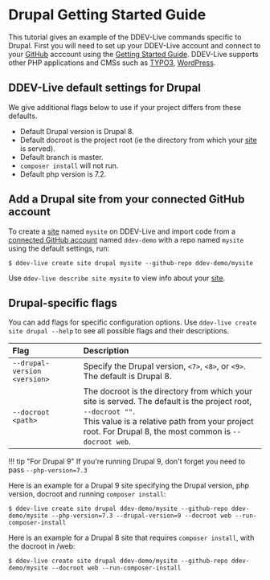 # Drupal Getting Started Guide

This tutorial gives an example of the DDEV-Live commands specific to Drupal. First you will need to set up your DDEV-Live account and connect to your [GitHub](https://docs.ddev.com/github/) acccount using the [Getting Started Guide](https://docs.ddev.com/getting-started/). DDEV-Live supports other PHP applications and CMSs such as [TYPO3](https://docs.ddev.com/typo3-guide/), [WordPress](https://docs.ddev.com/typo3-guide/).

## DDEV-Live default settings for Drupal
We give additional flags below to use if your project differs from these defaults.

- Default Drupal version is Drupal 8.
- Default docroot is the project root (ie the directory from which your [site](sites.md) is served).
- Default branch is master.
- `composer install` will not run.
- Default php version is 7.2.

## Add a Drupal site from your connected GitHub account
To create a [site](https://docs.ddev.com/sites/) named `mysite` on DDEV-Live and import code from a [connected GitHub account](https://docs.ddev.com/github/) named `ddev-demo` with a repo named `mysite` using the default settings, run:
```
$ ddev-live create site drupal mysite --github-repo ddev-demo/mysite
```

Use `ddev-live describe site mysite` to view info about your [site](https://docs.ddev.com/sites/).

## Drupal-specific flags
You can add flags for specific configuration options. Use `ddev-live create site drupal --help` to see all possible flags and their descriptions.

| Flag | Description |
| :---- | :----------- |
| `--drupal-version <version>` |Specify the Drupal version, `<7>`, `<8>`, or `<9>`. The default is Drupal 8. |
| `--docroot <path>` |The docroot is the directory from which your site is served. The default is the project root, `--docroot ""`. <br> This value is a relative path from your project root. For Drupal 8, the most common is `--docroot web`. |

!!! tip "For Drupal 9"
    If you're running Drupal 9, don't forget you need to pass `--php-version=7.3` 

Here is an example for a Drupal 9 site specifying the Drupal version, php version, docroot and running `composer install`:
```
$ ddev-live create site drupal ddev-demo/mysite --github-repo ddev-demo/mysite --php-version=7.3 --drupal-version=9 --docroot web --run-composer-install
```

Here is an example for a Drupal 8 site that requires `composer install`, with the docroot in /web:
```
$ ddev-live create site drupal ddev-demo/mysite --github-repo ddev-demo/mysite --docroot web --run-composer-install
```
